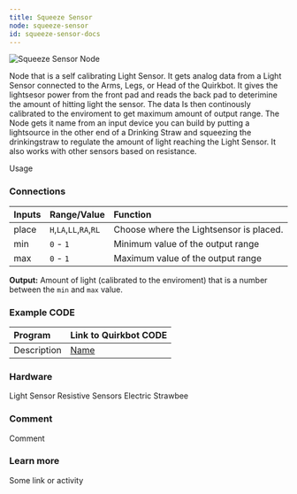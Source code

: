 ```yaml
---
title: Squeeze Sensor
node: squeeze-sensor
id: squeeze-sensor-docs
---
```


![Squeeze Sensor Node]


Node that is a self calibrating Light Sensor. It gets analog data from a Light Sensor connected to the Arms, Legs, or Head of the Quirkbot. It gives the lightsesor power from the front pad and reads the back pad to deterimine the amount of hitting light the sensor. The data Is then continously calibrated to the enviroment to get maximum amount of output range. The Node gets it name from an input device you can build by putting a lightsource in the other end of a Drinking Straw and squeezing the drinkingstraw to regulate the amount of light reaching the Light Sensor. It also works with other sensors based on resistance.

Usage

### Connections

Inputs     | Range/Value             | Function
:----------|:------------------------|:--------
place      | `H`,`LA`,`LL`,`RA`,`RL` | Choose where the Lightsensor is placed.
min        | `0` - `1`               | Minimum value of the output range
max        | `0` - `1`               | Maximum value of the output range

**Output:** Amount of light (calibrated to the enviroment) that is a number between the `min` and `max` value.

### Example CODE

Program | Link to Quirkbot CODE
:-------|:---------------------
Description | [Name](http://code.quirkbot.com/program/ "Go to Quirkbot CODE")

### Hardware
Light Sensor
Resistive Sensors
Electric Strawbee

### Comment
Comment

### Learn more
Some link or activity

[Squeeze Sensor Node]: {{r_base_url}}/content-assets/documentation/nodes/SqueezeSensor.png
